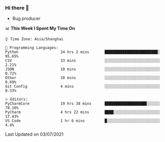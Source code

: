 ### Hi there 👋
* Bug producer
<!--START_SECTION:waka-->
📊 **This Week I Spent My Time On** 

```text
⌚︎ Time Zone: Asia/Shanghai

💬 Programming Languages: 
Python                   24 hrs 2 mins       ████████████████████████░   95.65% 
CSV                      33 mins             ░░░░░░░░░░░░░░░░░░░░░░░░░   2.21% 
JSON                     10 mins             ░░░░░░░░░░░░░░░░░░░░░░░░░   0.72% 
Other                    10 mins             ░░░░░░░░░░░░░░░░░░░░░░░░░   0.69% 
Git Config               4 mins              ░░░░░░░░░░░░░░░░░░░░░░░░░   0.33%

🔥 Editors: 
PyCharmCore              19 hrs 38 mins      ███████████████████░░░░░░   78.16% 
PyCharm                  4 hrs 22 mins       ████░░░░░░░░░░░░░░░░░░░░░   17.43% 
VS Code                  1 hr 6 mins         █░░░░░░░░░░░░░░░░░░░░░░░░   4.4%

```


 Last Updated on 03/07/2021
<!--END_SECTION:waka-->
